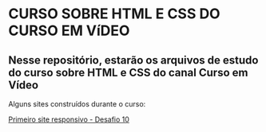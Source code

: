# CURSO SOBRE HTML E CSS DO CURSO EM VíDEO

## Nesse repositório, estarão os arquivos de estudo do curso sobre HTML e CSS do canal Curso em Vídeo

<p>Alguns sites construídos durante o curso:</p>
<a href="https://guimats.github.io/projeto-android/" target="_blank">Primeiro site responsivo - Desafio 10</a>
